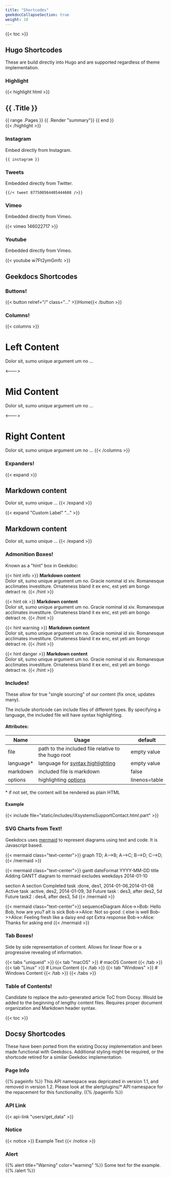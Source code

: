 ```yaml
---
title: "Shortcodes"
geekdocCollapseSection: true
weight: 10
---
```


{{< toc >}}

## Hugo Shortcodes
These are build directly into Hugo and are supported regardless of theme implementation.

### Highlight

{{< highlight html >}}
<section id="main">
  <div>
   <h1 id="title">{{ .Title }}</h1>
    {{ range .Pages }}
        {{ .Render "summary"}}
    {{ end }}
  </div>
</section>
{{< /highlight >}}

### Instagram

Embed directly from Instagram.

```
{{ instagram }}
```
### Tweets

Embedded directly from Twitter.

`{{/< tweet 877500564405444608 />}}`

### Vimeo

Embedded directly from Vimeo.

{{< vimeo 146022717 >}}

### Youtube

Embedded directly from Vimeo.

{{< youtube w7Ft2ymGmfc >}}

## Geekdocs Shortcodes

### Buttons!

{{< button relref="/" class="..." >}}Home{{< /button >}}

### Columns!

{{< columns >}} <!-- begin columns block -->
# Left Content
Dolor sit, sumo unique argument um no ...

<--->

# Mid Content
Dolor sit, sumo unique argument um no ...

<--->

# Right Content
Dolor sit, sumo unique argument um no ...
{{< /columns >}}

### Expanders!

{{< expand >}}
## Markdown content
Dolor sit, sumo unique ...
{{< /expand >}}

{{< expand "Custom Label" "..." >}}
## Markdown content
Dolor sit, sumo unique ...
{{< /expand >}}

### Admonition Boxes!

Known as a "hint" box in Geekdoc:

{{< hint info >}}
**Markdown content**\
Dolor sit, sumo unique argument um no. Gracie nominal id xiv. Romanesque acclimates investiture.
Ornateness bland it ex enc, est yeti am bongo detract re.
{{< /hint >}}

{{< hint ok >}}
**Markdown content**\
Dolor sit, sumo unique argument um no. Gracie nominal id xiv. Romanesque acclimates investiture.
Ornateness bland it ex enc, est yeti am bongo detract re.
{{< /hint >}}

{{< hint warning >}}
**Markdown content**\
Dolor sit, sumo unique argument um no. Gracie nominal id xiv. Romanesque acclimates investiture.
Ornateness bland it ex enc, est yeti am bongo detract re.
{{< /hint >}}

{{< hint danger >}}
**Markdown content**\
Dolor sit, sumo unique argument um no. Gracie nominal id xiv. Romanesque acclimates investiture.
Ornateness bland it ex enc, est yeti am bongo detract re.
{{< /hint >}}

### Includes!

These allow for true "single sourcing" of our content (fix once, updates many).

The include shortcode can include files of different types.
By specifying a language, the included file will have syntax highlighting.

#### Attributes:

| Name | Usage | default |
|---|---|---|
|  file | path to the included file relative to the hugo root | empty value |
| language* | language for [syntax highlighting](https://gohugo.io/content-management/syntax-highlighting/#list-of-chroma-highlighting-languages)  | empty value |
| markdown | included file is markdown | false |
| options | highlighting [options](https://gohugo.io/content-management/syntax-highlighting/#highlight-shortcode) | linenos=table |

\* if not set, the content will be rendered as plain HTML

#### Example

{{< include file="static/includes/iXsystemsSupportContact.html.part" >}}

### SVG Charts from Text!
Geekdocs uses [mermaid](https://mermaid-js.github.io/mermaid/) to represent diagrams using text and code. It is Javascript based.

{{< mermaid class="text-center">}}
graph TD;
    A-->B;
    A-->C;
    B-->D;
    C-->D;
{{< /mermaid >}}

{{< mermaid class="text-center">}}
gantt
dateFormat  YYYY-MM-DD
title Adding GANTT diagram to mermaid
excludes weekdays 2014-01-10

section A section
Completed task            :done,    des1, 2014-01-06,2014-01-08
Active task               :active,  des2, 2014-01-09, 3d
Future task               :         des3, after des2, 5d
Future task2               :         des4, after des3, 5d
{{< /mermaid >}}

{{< mermaid class="text-center">}}
sequenceDiagram
    Alice->>Bob: Hello Bob, how are you?
    alt is sick
        Bob->>Alice: Not so good :(
    else is well
        Bob->>Alice: Feeling fresh like a daisy
    end
    opt Extra response
        Bob->>Alice: Thanks for asking
    end
{{< /mermaid >}}

### Tab Boxes!

Side by side representation of content.
Allows for linear flow or a progressive revealing of information.

{{< tabs "uniqueid" >}}
{{< tab "macOS" >}} # macOS Content {{< /tab >}}
{{< tab "Linux" >}} # Linux Content {{< /tab >}}
{{< tab "Windows" >}} # Windows Content {{< /tab >}}
{{< /tabs >}}

### Table of Contents!

Candidate to replace the auto-generated article ToC from Docsy.
Would be added to the beginning of lengthy content files.
Requires proper document organization and Markdown header syntax.

{{< toc >}}

## Docsy Shortcodes

These have been ported from the existing Docsy implementation and been made functional with Geekdocs.
Additional styling might be required, or the shortcode retired for a similar Geekdoc implementation.

### Page Info

{{% pageinfo %}}
This API namespace was depricated in version 1.1, and removed in version 1.2. 
Please look at the alertplugins/* API namespace for the repacement for this functionality.
{{% /pageinfo %}}

### API Link

{{< api-link "users/get_data" >}}

### Notice

{{< notice >}}
Example Text
{{< /notice >}}

### Alert

{{% alert title="Warning" color="warning" %}}
Some text for the example.
{{% /alert %}}
